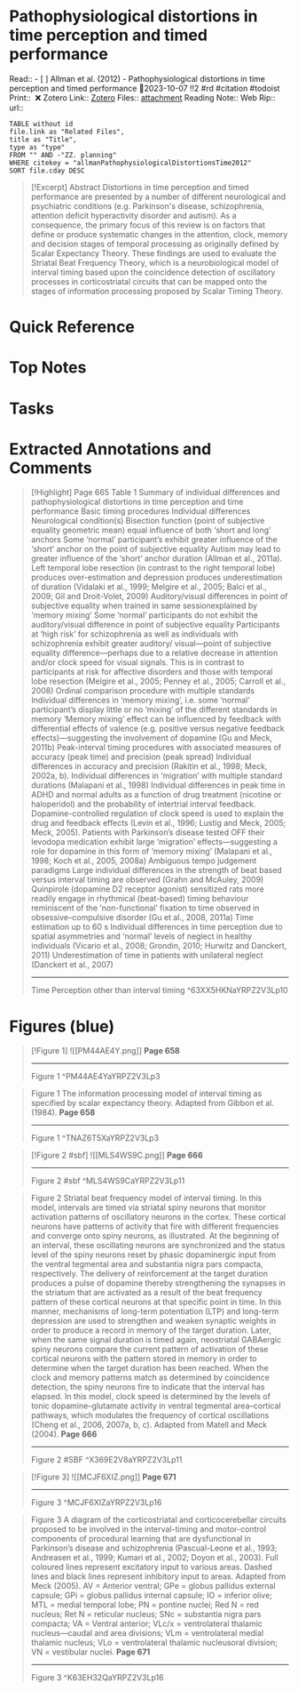 
# Pathophysiological distortions in time perception and timed performance
Read:: - [ ] Allman et al. (2012) - Pathophysiological distortions in time perception and timed performance 🛫2023-10-07 !!2 #rd #citation #todoist
Print::  ❌
Zotero Link:: [Zotero](zotero://select/library/items/MXMMWKSK) 
Files:: [attachment](<file:///C:/Users/michaelt/Insync/m@tarlton.info/Google%20Drive/06.%20Zotero/storage_new/Brain%20A%20Journal%20of%20Neurology_2012/Allman_Meck_2012_Pathophysiological%20distortions%20in%20time%20perception%20and%20timed%20performance.pdf>)
Reading Note::
Web Rip::
url:: 

```dataview
TABLE without id
file.link as "Related Files",
title as "Title",
type as "type"
FROM "" AND -"ZZ. planning"
WHERE citekey = "allmanPathophysiologicalDistortionsTime2012" 
SORT file.cday DESC
```

> [!Excerpt] Abstract
> Distortions in time perception and timed performance are presented by a number of different neurological and psychiatric conditions (e.g. Parkinson's disease, schizophrenia, attention deficit hyperactivity disorder and autism). As a consequence, the primary focus of this review is on factors that define or produce systematic changes in the attention, clock, memory and decision stages of temporal processing as originally defined by Scalar Expectancy Theory. These findings are used to evaluate the Striatal Beat Frequency Theory, which is a neurobiological model of interval timing based upon the coincidence detection of oscillatory processes in corticostriatal circuits that can be mapped onto the stages of information processing proposed by Scalar Timing Theory.

# Quick Reference

# Top Notes

# Tasks


# Extracted Annotations and Comments

> [!Highlight] Page 665
> 	Table 1 Summary of individual differences and pathophysiological distortions in time perception and time performance Basic timing procedures Individual differences Neurological condition(s) Bisection function (point of subjective equality   geometric mean) equal influence of both ‘short and long’ anchors Some ‘normal’ participant’s exhibit greater influence of the ‘short’ anchor on the point of subjective equality Autism may lead to greater influence of the ‘short’ anchor duration (Allman et al., 2011a). Left temporal lobe resection (in contrast to the right temporal lobe) produces over-estimation and depression produces underestimation of duration (Vidalaki et al., 1999; Melgire et al., 2005; Balci et al., 2009; Gil and Droit-Volet, 2009) Auditory/visual differences in point of subjective equality when trained in same sessionexplained by ‘memory mixing’ Some ‘normal’ participants do not exhibit the auditory/visual difference in point of subjective equality Participants at ‘high risk’ for schizophrenia as well as individuals with schizophrenia exhibit greater auditory/ visual—point of subjective equality difference—perhaps due to a relative decrease in attention and/or clock speed for visual signals. This is in contrast to participants at risk for affective disorders and those with temporal lobe resection (Melgire et al., 2005; Penney et al., 2005; Carroll et al., 2008) Ordinal comparison procedure with multiple standards Individual differences in ‘memory mixing’, i.e. some ‘normal’ participant’s display little or no ‘mixing’ of the different standards in memory ‘Memory mixing’ effect can be influenced by feedback with differential effects of valence (e.g. positive versus negative feedback effects)—suggesting the involvement of dopamine (Gu and Meck, 2011b) Peak-interval timing procedures with associated measures of accuracy (peak time) and precision (peak spread) Individual differences in accuracy and precision (Rakitin et al., 1998; Meck, 2002a, b). Individual differences in ‘migration’ with multiple standard durations (Malapani et al., 1998) Individual differences in peak time in ADHD and normal adults as a function of drug treatment (nicotine or haloperidol) and the probability of intertrial interval feedback. Dopamine-controlled regulation of clock speed is used to explain the drug and feedback effects (Levin et al., 1996; Lustig and Meck, 2005; Meck, 2005). Patients with Parkinson’s disease tested OFF their levodopa medication exhibit large ‘migration’ effects—suggesting a role for dopamine in this form of ‘memory mixing’ (Malapani et al., 1998; Koch et al., 2005, 2008a) Ambiguous tempo judgement paradigms Large individual differences in the strength of beat based versus interval timing are observed (Grahn and McAuley, 2009) Quinpirole (dopamine D2 receptor agonist) sensitized rats more readily engage in rhythmical (beat-based) timing behaviour reminiscent of the ‘non-functional’ fixation to time observed in obsessive–compulsive disorder (Gu et al., 2008, 2011a) Time estimation up to 60 s Individual differences in time perception due to spatial asymmetries and ‘normal’ levels of neglect in healthy individuals (Vicario et al., 2008; Grondin, 2010; Hurwitz and Danckert, 2011) Underestimation of time in patients with unilateral neglect (Danckert et al., 2007)
>     
> ---
> 	Time Perception other than interval timing
> ^63XX5HKNaYRPZ2V3Lp10






# Figures (blue)

> [!Figure 1]
> ![[PM44AE4Y.png]]
> **Page 658**
> 
> ---
> 	Figure 1
> ^PM44AE4YaYRPZ2V3Lp3

> Figure 1 The information processing model of interval timing as specified by scalar expectancy theory. Adapted from Gibbon et al. (1984).
> **Page 658**
> 
> ---
> 	Figure 1
> ^TNAZ6T5XaYRPZ2V3Lp3



> [!Figure 2 #sbf]
> ![[MLS4WS9C.png]]
> **Page 666**
> 
> ---
> 	Figure 2 #sbf
> ^MLS4WS9CaYRPZ2V3Lp11

> Figure 2 Striatal beat frequency model of interval timing. In this model, intervals are timed via striatal spiny neurons that monitor activation patterns of oscillatory neurons in the cortex. These cortical neurons have patterns of activity that fire with different frequencies and converge onto spiny neurons, as illustrated. At the beginning of an interval, these oscillating neurons are synchronized and the status level of the spiny neurons reset by phasic dopaminergic input from the ventral tegmental area and substantia nigra pars compacta, respectively. The delivery of reinforcement at the target duration produces a pulse of dopamine thereby strengthening the synapses in the striatum that are activated as a result of the beat frequency pattern of these cortical neurons at that specific point in time. In this manner, mechanisms of long-term potentiation (LTP) and long-term depression are used to strengthen and weaken synaptic weights in order to produce a record in memory of the target duration. Later, when the same signal duration is timed again, neostriatal GABAergic spiny neurons compare the current pattern of activation of these cortical neurons with the pattern stored in memory in order to determine when the target duration has been reached. When the clock and memory patterns match as determined by coincidence detection, the spiny neurons fire to indicate that the interval has elapsed. In this model, clock speed is determined by the levels of tonic dopamine–glutamate activity in ventral tegmental area–cortical pathways, which modulates the frequency of cortical oscillations (Cheng et al., 2006, 2007a, b, c). Adapted from Matell and Meck (2004).
> **Page 666**
> 
> ---
> 	Figure 2 #SBF
> ^X369E2V8aYRPZ2V3Lp11

> [!Figure 3]
> ![[MCJF6XIZ.png]]
> **Page 671**
> 
> ---
> 	Figure 3
> ^MCJF6XIZaYRPZ2V3Lp16

> Figure 3 A diagram of the corticostriatal and corticocerebellar circuits proposed to be involved in the interval-timing and motor-control components of procedural learning that are dysfunctional in Parkinson’s disease and schizophrenia (Pascual-Leone et al., 1993; Andreasen et al., 1999; Kumari et al., 2002; Doyon et al., 2003). Full coloured lines represent excitatory input to various areas. Dashed lines and black lines represent inhibitory input to areas. Adapted from Meck (2005). AV = Anterior ventral; GPe = globus pallidus external capsule; GPi = globus pallidus internal capsule; IO = inferior olive; MTL = medial temporal lobe; PN = pontine nuclei; Red N = red nucleus; Ret N = reticular nucleus; SNc = substantia nigra pars compacta; VA = Ventral anterior; VLc/x = ventrolateral thalamic nucleus—caudal and area   divisions; VLm = ventrolateral medial thalamic nucleus; VLo = ventrolateral thalamic nucleusoral division; VN = vestibular nuclei.
> **Page 671**
> 
> ---
> 	Figure 3
> ^K63EH32QaYRPZ2V3Lp16




